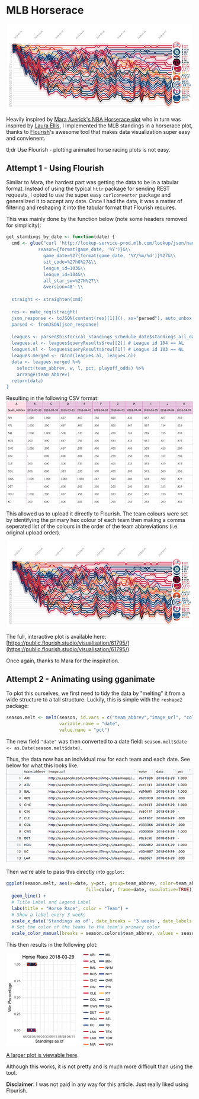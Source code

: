 # MLB Horserace

![plot](static/plot.jpg)

Heavily inspired by [Mara Averick's NBA Horserace plot](https://maraaverick.rbind.io/2018/04/nba-horserace/#fnref1) who in turn was inspired by [Laura Ellis](https://www.littlemissdata.com/blog/data-storytelling), I implemented the MLB standings in a horserace plot, thanks to [Flourish](https://flourish.studio)'s awesome tool that makes data visualization super easy and convienent. 

tl;dr Use Flourish - plotting animated horse racing plots is not easy.

## Attempt 1 - Using Flourish

Similar to Mara, the hardest part was getting the data to be in a tabular format. Instead of using the typical `httr` package for sending REST requests, I opted to use the super easy `curlconverter` package and generalized it to accept any date. Once I had the data, it was a matter of filtering and reshaping it into the tabular format that Flourish requires. 

This was mainly done by the function below (note some headers removed for simplicity):

```R
get_standings_by_date <- function(date) {
  cmd <- glue("curl 'http://lookup-service-prod.mlb.com/lookup/json/named.historical_standings_schedule_date.bam?\\
            season={format(game_date, '%Y')}&\\
              game_date=%27{format(game_date, '%Y/%m/%d')}%27&\\
              sit_code=%27h0%27&\\
              league_id=103&\\
              league_id=104&\\
              all_star_sw=%27N%27\\
              &version=48' \\
  
  straight <- straighten(cmd)
  
  res <- make_req(straight)
  json_response <- toJSON(content(res[[1]](), as="parsed"), auto_unbox = TRUE, pretty=TRUE)
  parsed <- fromJSON(json_response)
  
  leagues <- parsed$historical_standings_schedule_date$standings_all_date_rptr$standings_all_date
  leagues.al <- leagues$queryResults$row[[2]] # League id 104 == AL
  leagues.nl <- leagues$queryResults$row[[1]] # League id 103 == NL
  leagues.merged <- rbind(leagues.al, leagues.nl)
  data <- leagues.merged %>%
    select(team_abbrev, w, l, pct, playoff_odds) %>%
    arrange(team_abbrev)
  return(data)
}
```

Resulting in the following CSV format:
![csv](static/csv.png)

This allowed us to upload it directly to Flourish. The team colours were set by identifying the primary hex colour of each team then making a comma seperated list of the colours in the order of the team abbreviations (i.e. original upload order).

![plot](static/plot.jpg)

The full, interactive plot is available here: [https://public.flourish.studio/visualisation/61795/](https://public.flourish.studio/visualisation/61795/)

Once again, thanks to Mara for the inspiration.

## Attempt 2 - Animating using gganimate

To plot this ourselves, we first need to tidy the data by "melting" it from a wide structure to a tall structure. Luckily, this is simple with the `reshape2` package:

```R
season.melt <- melt(season, id.vars = c("team_abbrev","image_url", "color"), 
                    variable.name = "date",
                    value.name = "pct")
```
The new field `"date"` was then converted to a date field: `season.melt$date <- as.Date(season.melt$date)`.

Thus, the data now has an individual row for each team and each date. See below for what this looks like.
![converted from tall to wide data](static/wide_data.png)

Then we're able to pass this directly into `ggplot`:

```R
ggplot(season.melt, aes(x=date, y=pct, group=team_abbrev, color=team_abbrev, 
                              fill=color, frame=date, cumulative=TRUE)) + 
  geom_line() +
  # Title Label and Legend Label
  labs(title = "Horse Race", color = "Team") +
  # Show a label every 3 weeks
  scale_x_date('Standings as of', date_breaks = '3 weeks', date_labels = '%m/%d') +
  # Set the color of the teams to the team's primary color
  scale_color_manual(breaks = season.colors$team_abbrev, values = season.colors$color)
```

This then results in the following plot:

![plot](static/hr.gif)

[A larger plot is viewable here](static/hr.mp4).

Although this works, it is not pretty and is much more difficult than using the tool.

**Disclaimer**: I was not paid in any way for this article. Just really liked using Flourish.